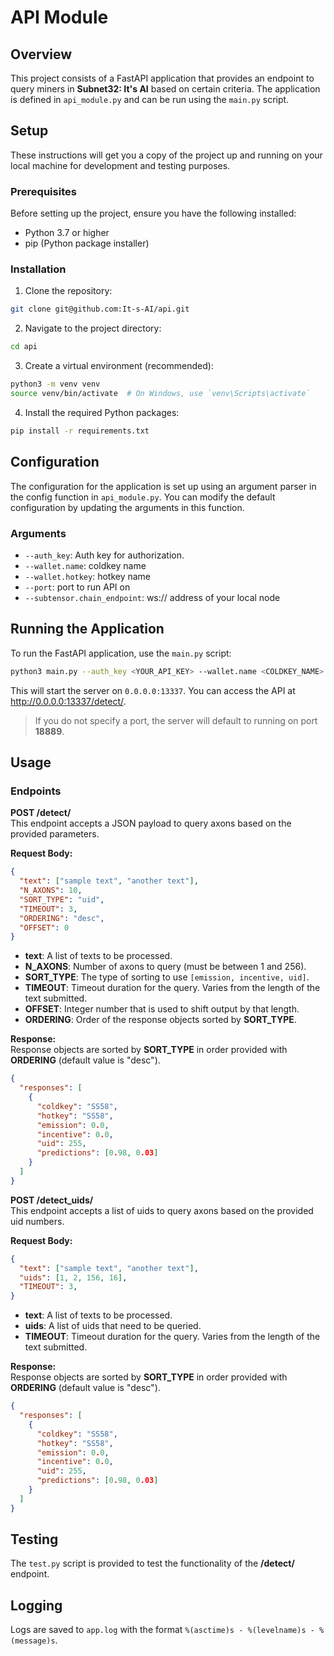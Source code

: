 # API Module

## Overview

This project consists of a FastAPI application that provides an endpoint to query miners in **Subnet32: It's AI** based on certain criteria. The application is defined in `api_module.py` and can be run using the `main.py` script.

## Setup

These instructions will get you a copy of the project up and running on your local machine for development and testing purposes.

### Prerequisites

Before setting up the project, ensure you have the following installed:
- Python 3.7 or higher
- pip (Python package installer)

### Installation

1.	Clone the repository:
```bash
git clone git@github.com:It-s-AI/api.git
```

2.  Navigate to the project directory:
```bash
cd api
```

3.  Create a virtual environment (recommended):
```bash
python3 -m venv venv
source venv/bin/activate  # On Windows, use `venv\Scripts\activate`
```

4.  Install the required Python packages:
```bash
pip install -r requirements.txt
```

## Configuration

The configuration for the application is set up using an argument parser in the config function in `api_module.py`. You can modify the default configuration by updating the arguments in this function.

### Arguments

- `--auth_key`: Auth key for authorization.
- `--wallet.name`: coldkey name
- `--wallet.hotkey`: hotkey name
- `--port`: port to run API on
- `--subtensor.chain_endpoint`: ws:// address of your local node

## Running the Application

To run the FastAPI application, use the `main.py` script:
```bash
python3 main.py --auth_key <YOUR_API_KEY> --wallet.name <COLDKEY_NAME> --wallet.hotkey <HOTKEY_NAME> --port 13337
```
This will start the server on `0.0.0.0:13337`. You can access the API at http://0.0.0.0:13337/detect/.

> If you do not specify a port, the server will default to running on port **18889**.

## Usage

### Endpoints

**POST /detect/**  
This endpoint accepts a JSON payload to query axons based on the provided parameters.

**Request Body:**
```json
{
  "text": ["sample text", "another text"],
  "N_AXONS": 10,
  "SORT_TYPE": "uid",
  "TIMEOUT": 3, 
  "ORDERING": "desc",
  "OFFSET": 0
}
```
- **text**: A list of texts to be processed.
- **N_AXONS**: Number of axons to query (must be between 1 and 256).
- **SORT_TYPE**: The type of sorting to use `[emission, incentive, uid]`.
- **TIMEOUT**: Timeout duration for the query. Varies from the length of the text submitted.
- **OFFSET**: Integer number that is used to shift output by that length.
- **ORDERING**: Order of the response objects sorted by **SORT_TYPE**.


**Response:**  
Response objects are sorted by **SORT_TYPE** in order provided with **ORDERING** (default value is "desc").
```json
{
  "responses": [
    {
      "coldkey": "SS58",
      "hotkey": "SS58",
      "emission": 0.0,
      "incentive": 0.0, 
      "uid": 255,
      "predictions": [0.98, 0.03]
    }
  ]
}
```


**POST /detect_uids/**  
This endpoint accepts a list of uids to query axons based on the provided uid numbers.

**Request Body:**
```json
{
  "text": ["sample text", "another text"],
  "uids": [1, 2, 156, 16],
  "TIMEOUT": 3, 
}
```
- **text**: A list of texts to be processed.
- **uids**: A list of uids that need to be queried.
- **TIMEOUT**: Timeout duration for the query. Varies from the length of the text submitted.


**Response:**  
Response objects are sorted by **SORT_TYPE** in order provided with **ORDERING** (default value is "desc").
```json
{
  "responses": [
    {
      "coldkey": "SS58",
      "hotkey": "SS58",
      "emission": 0.0,
      "incentive": 0.0, 
      "uid": 255,
      "predictions": [0.98, 0.03]
    }
  ]
}
```


## Testing

The `test.py` script is provided to test the functionality of the **/detect/** endpoint.

## Logging

Logs are saved to `app.log` with the format `%(asctime)s - %(levelname)s - %(message)s`.


